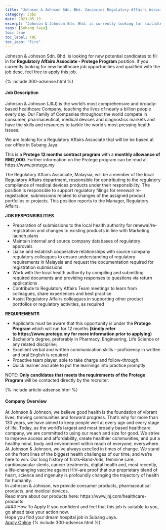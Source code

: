 ```yaml
---
title: "Johnson & Johnson Sdn. Bhd. Vacancies Regulatory Affairs Associate - Protege Program" 
category: Jobs 
date: 2021-05-19 
excerpt: "Johnson & Johnson Sdn. Bhd. is currently looking for suitable person to fill in the Regulatory Affairs Associate - Protege Program which positioned at Subang Jaya" 
tags: [Subang Jaya] 
toc: true 
toc_label: TOC 
toc_icon: "fire" 
--- 
```


<p>Johnson & Johnson Sdn. Bhd. is looking for new potential candidates to fill in for <b>Regulatory Affairs Associate - Protege Program</b> position. If you currently looking for new healthcare job opportunities and qualified with the job desc, feel free to apply this job.
</p>{% include 300-adsense.html %} 
<div><div><h4>Job Description</h4></div><div><div><span><div><p>Johnson &amp; Johnson (J&amp;J) is the world&#8217;s most comprehensive and broadly-based healthcare Company, touching the lives of nearly a billion people every day. Our Family of Companies throughout the world compete in consumer, pharmaceutical, medical devices and diagnostics markets and have the skills and resources to tackle the world&#8217;s most pressing health issues.</p><p>We are looking for a&#160;Regulatory Affairs Associate that will be be based at our office in Subang Jaya.&#160;</p><p>This is a <strong>Protege 12 months contract program</strong> with a <strong>monthly allowance of RM2,000</strong>. Further information on the Protege program can be read at https://www.protege.my</p><p>The Regulatory Affairs Associate, Malaysia, will be a member of the local Regulatory Affairs department, responsible for contributing to the regulatory compliance of medical devices products under their responsibility. The position is responsible to support regulatory filings for renewal/ re-registration, submissions related to changes of the assigned product portfolios or projects. This position reports to the Manager, Regulatory Affairs.&#160;&#160;</p><p><strong>JOB RESPONSIBILITIES</strong></p><ul><li>Preparation of submissions to the local health authority for renewal/re-registration and changes to existing products in line with Marketing launch plans</li><li>Maintain internal and source company databases of regulatory approvals</li><li>Liaise and establish cooperative relationships with source company regulatory colleagues to ensure understanding of regulatory requirements in Malaysia and request the documentation required for registration submissions</li><li>Work with the local health authority by compiling and submitting required documents and providing responses to questions via return applications</li><li>Contribute to Regulatory Affairs Team meetings to learn from colleagues, share experiences and best practice</li><li>Assist Regulatory Affairs colleagues in supporting other product portfolios or regulatory activities, as required</li></ul><p><strong>REQUIREMENTS&#160;</strong></p><ul><li>Applicants must be aware that&#160;this opportunity is under the<strong>&#160;Protege Program&#160;</strong>which will run for 12 months&#160;<strong>(kindly refer to&#160;https://www.protege.my for more information prior to applying)&#160;</strong></li><li>Bachelor's degree, preferably in Pharmacy, Engineering, Life Science or any related discipline;</li><li>Excellent verbal and written communication skills - proficiency in written and oral English is required</li><li>Proactive team player, able to take charge and follow-through.&#160;</li><li>Quick learner and able to put the learnings into practice promptly</li></ul><p>NOTE: <strong>Only candidates that&#160;meets the requirements of the Protege Program</strong>&#160;will be contacted directly by the recruiter.&#160;</p></div></span></div></div></div> 
{% include article-adsense.html %} 
<div><div><h4>Company Overview</h4></div><div><div><span><div><div>
<div>At Johnson &amp; Johnson, we believe good health is the foundation of vibrant lives, thriving communities and forward progress. That&#8217;s why for more than 130 years, we have aimed to keep people well at every age and every stage of life. Today, as the world&#8217;s largest and most broadly based healthcare company, we are committed to using our reach and size for good. We strive to improve access and affordability, create healthier communities, and put a healthy mind, body and environment within reach of everyone, everywhere.</div>
<div>At Johnson &amp; Johnson, we&#8217;ve always excelled in times of change. We stand on the front lines of the biggest health challenges of our time, and we&#8217;re here to win. Our long history of firsts&#8211;Band-Aids, feminine care, cardiovascular stents, cancer treatments, digital health and, most recently, a life-changing vaccine against HIV&#8211;are proof that our proprietary blend of heart, science and ingenuity is profoundly changing the trajectory of health for humanity.</div>
<div>In Johnson &amp; Johnson, we provide consumer products, pharmaceutical products, and medical devices.</div>
<div>Read more about our products here:&#160;https://www.jnj.com/healthcare-products</div>
</div></div></span></div></div></div> 
#### How To Apply 
If you confident and feel that this job is suitable to you, go ahead take your action now. <br/> 
Hope you find your dream hospital job in Subang Jaya. <br/> 
<a href="https://www.jobstreet.com.my/en/job/regulatory-affairs-associate-protege-program-4569887?jobId=jobstreet-my-job-4569887" class="btn btn--warning" target="_blank" rel="nofollow noopenner">Apply Online</a> 
{% include 300-adsense.html %} 